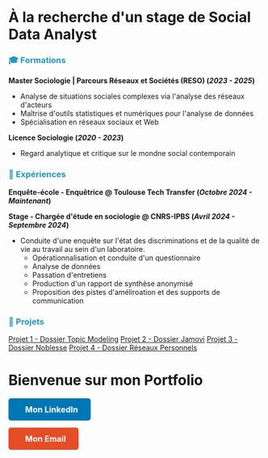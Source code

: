 # À la recherche d'un stage de Social Data Analyst

### <span style="color:#2596BE;">🎓 Formations</span>
**Master Sociologie | Parcours Réseaux et Sociétés (RESO) (_2023 - 2025_)**
- Analyse de situations sociales complexes via l'analyse des réseaux d'acteurs
- Maîtrise d'outils statistiques et numériques pour l'analyse de données
- Spécialisation en réseaux sociaux et Web

**Licence Sociologie (_2020 - 2023_)**
- Regard analytique et critique sur le mondne social contemporain

### <span style="color:#2596BE;">💼 Expériences</span>
**Enquête-école - Enquêtrice
@ Toulouse Tech Transfer (_Octobre 2024 - Maintenant_)**

**Stage - Chargée d'étude en sociologie
@ CNRS-IPBS (_Avril 2024 - Septembre 2024_)**
- Conduite d'une enquête sur l'état des discriminations et de la qualité de vie au travail au sein d'un laboratoire.
  - Opérationnalisation et conduite d'un questionnaire
  - Analyse de données
  - Passation d'entretiens
  - Production d'un rapport de synthèse anonymisé
  - Proposition des pistes d'améliroation et des supports de communication

### <span style="color:#2596BE;">📂 Projets</span>

[Projet 1 - Dossier Topic Modeling](/mesdocuments/dossier_topicmodeling.pdf)
[Projet 2 - Dossier Jamovi](/mesdocuments/dossier_jamovi.pdf)
[Projet 3 - Dossier Noblesse](/mesdocuments/dossier_noblesse.pdf)
[Projet 4 - Dossier Réseaux Personnels](/mesdocuments/dossier_réseauxpersonnels.pdf)

<!DOCTYPE html>
<html lang="fr">
<head>
  <meta charset="UTF-8">
  <meta name="viewport" content="width=device-width, initial-scale=1.0">
  <title>Mon Portfolio</title>
  
  <!-- CSS intégré pour les boutons -->
  <style>
    /* Style général des boutons */
    .button {
      display: inline-block;
      padding: 12px 25px;
      font-size: 16px;
      font-weight: bold;
      text-align: center;
      text-decoration: none;
      border-radius: 5px;
      transition: all 0.3s ease;
    }

    /* Style du bouton LinkedIn */
    .button.linkedin {
      background-color: #0077b5; /* Couleur de LinkedIn */
      color: white;
    }

    .button.linkedin:hover {
      background-color: #005f84; /* Couleur plus foncée au survol */
    }

    /* Style du bouton Email */
    .button.email {
      background-color: #e44d26; /* Couleur de l'email */
      color: white;
    }

    .button.email:hover {
      background-color: #b43d19; /* Couleur plus foncée au survol */
    }

    /* Ajouter un peu d'espace entre l'icône et le texte */
    .button i {
      margin-right: 8px;
    }
  </style>
  
</head>
<body>
  <h1>Bienvenue sur mon Portfolio</h1>
  
  <!-- Bouton LinkedIn avec icône -->
  <p><a href="[https://www.linkedin.com/in/ma\%C3\%ABlys-fran\%C3\%A7ois/](https://www.linkedin.com/in/ma%C3%ABlys-fran%C3%A7ois/)" class="button linkedin"><i class="fab fa-linkedin"></i> Mon LinkedIn</a></p>

  <!-- Bouton Email avec icône -->
  <p><a href="mailto:maelys.francois31@gmail.com" class="button email"><i class="fas fa-envelope"></i> Mon Email</a></p>

  <!-- Ajouter le lien vers Font Awesome pour les icônes -->
  <script src="https://cdnjs.cloudflare.com/ajax/libs/font-awesome/5.15.3/js/all.min.js"></script>
</body>
</html>
